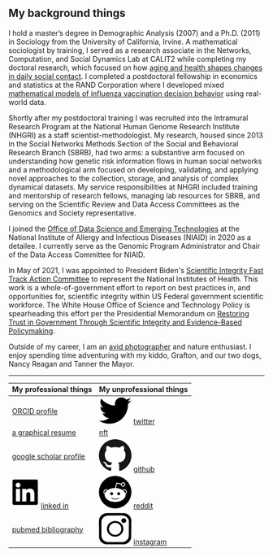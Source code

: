 ## My background things
I hold a master’s degree in Demographic Analysis (2007) and a Ph.D. (2011) in Sociology from the University of California, Irvine. A mathematical sociologist by training, I served as a research associate in the Networks, Computation, and Social Dynamics Lab at CALIT2 while completing my doctoral research, which focused on how [aging and health shapes changes in daily social contact](https://osf.io/6bjuw/). I completed a postdoctoral fellowship in economics and statistics at the RAND Corporation where I developed mixed [mathematical models of influenza vaccination decision behavior](https://link.springer.com/chapter/10.1007/978-1-4614-5474-8_13) using real-world data. 

Shortly after my postdoctoral training I was recruited into the Intramural Research Program at the National Human Genome Research Institute (NHGRI) as a staff scientist-methodologist. My research, housed since 2013 in the Social Networks Methods Section of the Social and Behavioral Research Branch (SBRB), had two arms: a substantive arm focused on understanding how genetic risk information flows in human social networks and a methodological arm focused on developing, validating, and applying novel approaches to the collection, storage, and analysis of complex dynamical datasets. My service responsibilities at NHGRI included training and mentorship of research fellows, managing lab resources for SBRB, and serving on the Scientific Review and Data Access Committees as the Genomics and Society representative.  

I joined the [Office of Data Science and Emerging Technologies](https://www.niaid.nih.gov/research/data-science) at the National Institute of Allergy and Infectious Diseases (NIAID) in 2020 as a detailee. I currently serve as the Genomic Program Administrator and Chair of the Data Access Committee for NIAID. 

In May of 2021, I was appointed to President Biden's [Scientific Integrity Fast Track Action Committee](https://www.whitehouse.gov/ostp/news-updates/2021/06/25/the-biden-administrations-scientific-integrity-task-force-seeks-ideas-from-the-american-people/) to represent the National Institutes of Health. This work is a whole-of-government effort to report on best practices in, and opportunities for, scientific integrity within US Federal government scientific workforce. The White House Office of Science and Technology Policy is spearheading this effort per the Presidential Memorandum on [Restoring Trust in Government Through Scientific Integrity and Evidence-Based Policymaking](https://www.whitehouse.gov/briefing-room/presidential-actions/2021/01/27/memorandum-on-restoring-trust-in-government-through-scientific-integrity-and-evidence-based-policymaking/).

Outside of my career, I am an [avid photographer](photography) and nature enthusiast. I enjoy spending time adventuring with my kiddo, Grafton, and our two dogs, Nancy Reagan and Tanner the Mayor. 

--- 

| My professional things | My unprofessional things |
|------------------------|--------------------------|
| [ORCID profile](https://orcid.org/0000-0002-0899-6143) | ![](logos/tw.png) [twitter](https://twitter.com/csmarcum) |
| [a graphical resume](docs/MarcumResume.pdf) | [nft](https://crypto.com/nft/profile/csmarcum) |
| [google scholar profile](https://scholar.google.com/citations?user=J0RbUWoAAAAJ&hl=en) | ![](logos/gh.png) [github](https://github.com/cmarcum) |
| ![](logos/li.png) [linked in](https://www.linkedin.com/in/christopher-steven-marcum-15b88249/) | ![](logos/rd.png) [reddit](https://reddit.com/csmarcum) |
| [pubmed bibliography](https://www.ncbi.nlm.nih.gov/myncbi/chris.marcum.1/bibliography/public/) | ![](logos/ig.png) [instagram](https://instagram.com/csmarcum) |

